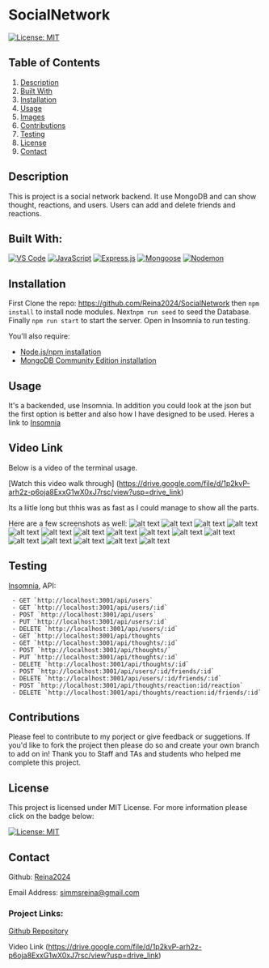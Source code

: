 # SocialNetwork

[![License: MIT](https://img.shields.io/badge/License-MIT-yellow.svg)](https://opensource.org/licenses/MIT)


  ## Table of Contents
<ol>
<li>
<a href="#description"> Description </a>
</li>
<li> <a href="#built-with"> Built With </a>
</li>
<li><a href="#installation"> Installation </a>
</li>
<li>
<a href="#usage"> Usage </a>
</li>
<li>
<a href="#images"> Images </a>
</li>
<li><a href="#contributions"> Contributions </a>
</li>
<li>
<a href="#testing"> Testing </a>
</li>
<li>
<a href="#license"> License </a>
</li>
<li>
<a href="#contact"> Contact </a>
</li> 
</ol>

## Description 
 
  This is project is a social network backend. It use MongoDB and can show thought, reactions, and users. Users can add and delete friends and reactions. 
 

## Built With: 
[![VS Code](https://img.shields.io/badge/IDE-VSCode-0000ff?style=plastic&logo=VisualStudioCode&logoWidth=10)](https://code.visualstudio.com/docs)
[![JavaScript](https://img.shields.io/badge/Language-JavaScript-ff0000?style=plastic&logo=JavaScript&logoWidth=10)](https://javascript.info/)
[![Express.js](https://img.shields.io/badge/Express.js-4.19.2-blue)](https://www.npmjs.com/package/express)
[![Mongoose](https://img.shields.io/badge/Mongoose-8.5.3-red)](https://www.npmjs.com/package/mongoose)
[![Nodemon](https://img.shields.io/badge/Nodemon-3.1.4-green)](https://www.npmjs.com/package/nodemon)


## Installation 
  
First Clone the repo: https://github.com/Reina2024/SocialNetwork 
 then `npm install` to install node modules. Next`npm run seed` to seed the Database. Finally `npm run start` to start the server. Open in Insomnia to run testing.


You'll also require:

 - [Node.js/npm installation](https://docs.npmjs.com/downloading-and-installing-node-js-and-npm)
  - [MongoDB Community Edition installation](https://www.mongodb.com/docs/manual/administration/install-community/)


## Usage
It's a backended, use Insomnia. In addition you could look at the json but the first option is better and also how I have designed to be used. Heres a link to [Insomnia](https://insomnia.rest/download)

## Video Link
Below is a video of the terminal usage. 

  [Watch this video walk through] (https://drive.google.com/file/d/1p2kvP-arh2z-p6oja8ExxG1wX0xJ7rsc/view?usp=drive_link) 
  
 Its a liitle long but thhis was as fast as I could manage to show all the parts. 

 Here are a few screenshots as well: 
 ![alt text](./assets/images/Screenshot%202024-08-24%20at%2011.29.51 PM.png)
![alt text](./assets/images/Screenshot%202024-08-24%20at%2011.30.15 PM.png)
![alt text](./assets/images/Screenshot%202024-08-24%20at%2011.30.34 PM.png)
![alt text](./assets/images/Screenshot%202024-08-24%20at%2011.31.07 PM.png)
![alt text](./assets/images/Screenshot%202024-08-24%20at%2011.31.38 PM.png)
![alt text](./assets/images/Screenshot%202024-08-24%20at%2011.31.49 PM.png)
![alt text](./assets/images/Screenshot%202024-08-24%20at%2011.31.49 PM.png)
![alt text](./assets/images/Screenshot%202024-08-24%20at%2011.32.00 PM.png)
![alt text](./assets/images/Screenshot%202024-08-24%20at%2011.32.13 PM.png)
![alt text](./assets/images/Screenshot%202024-08-24%20at%2011.32.24 PM.png)
![alt text](./assets/images/Screenshot%202024-08-24%20at%2011.32.37 PM.png)
![alt text](./assets/images/Screenshot%202024-08-24%20at%2011.32.46 PM.png)
![alt text](./assets/images/Screenshot%202024-08-24%20at%2011.33.06 PM.png)
![alt text](./assets/images/Screenshot%202024-08-24%20at%2011.33.16 PM.png)
![alt text](./assets/images/Screenshot%202024-08-24%20at%2011.33.25 PM.png)
![alt text](./assets/images/Screenshot%202024-08-24%20at%2011.33.35 PM.png)



## Testing 

[Insomnia](https://insomnia.rest/download), API:

     - GET `http://localhost:3001/api/users` 
     - GET `http://localhost:3001/api/users/:id` 
     - POST `http://localhost:3001/api/users` 
     - PUT `http://localhost:3001/api/users/:id` 
     - DELETE `http://localhost:3001/api/users/:id` 
     - GET `http://localhost:3001/api/thoughts` 
     - GET `http://localhost:3001/api/thoughts/:id` 
     - POST `http://localhost:3001/api/thoughts/` 
     - PUT `http://localhost:3001/api/thoughts/:id` 
     - DELETE `http://localhost:3001/api/thoughts/:id` 
     - POST `http://localhost:3001/api/users/:id/friends/:id` 
     - DELETE `http://localhost:3001/api/users/:id/friends/:id`
     - POST `http://localhost:3001/api/thoughts/reaction:id/reaction` 
     - DELETE `http://localhost:3001/api/thoughts/reaction:id/friends/:id`

## Contributions 

   Please feel to contribute to my porject or give feedback or suggetions. If you'd like to fork the project then please do so and create your own branch to add on in!
Thank you to Staff and TAs and students who helped me complete this project.

## License 
 
  This project is licensed under MIT License. For more information please click on the badge below: 
  
 
 [![License: MIT](https://img.shields.io/badge/License-MIT-yellow.svg)](https://opensource.org/licenses/MIT)

## Contact 
 

  Github: 
   [Reina2024](https://github.com/Reina2024)


  Email Address: 
  [simmsreina@gmail.com](mailto:simmsreina@gmail.com)


  ### Project Links: 

 [Github Repository](https://github.com/Reina2024/SocialNetwork)

Video Link
 (https://drive.google.com/file/d/1p2kvP-arh2z-p6oja8ExxG1wX0xJ7rsc/view?usp=drive_link)

